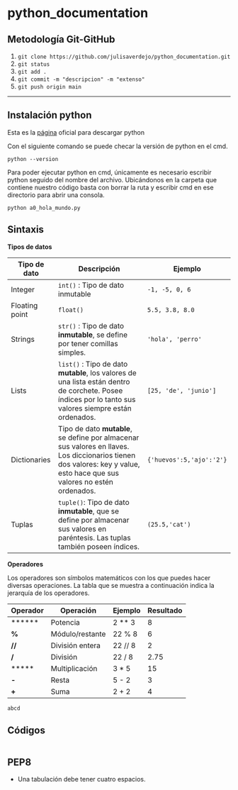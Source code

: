 # python_documentation

## Metodología Git-GitHub

1. `git clone https://github.com/julisaverdejo/python_documentation.git ` 
2. `git status`
3. `git add .`  
4. `git commit -m "descripcion" -m "extenso"`
5. `git push origin main` 

___

## Instalación python

Esta es la [página](https://www.python.org/) oficial para descargar python

Con el siguiente comando se puede checar la versión de python en el cmd.

```
python --version
```

Para poder ejecutar python en cmd, únicamente es necesario escribir python seguido del nombre del archivo. Ubicándonos en la carpeta que contiene nuestro código basta con borrar la ruta y escribir cmd en ese directorio para abrir una consola.

```
python a0_hola_mundo.py
```

 





## Sintaxis

**Tipos de datos**

| Tipo de dato   | Descripción                                                  | Ejemplo                  |
| -------------- | ------------------------------------------------------------ | ------------------------ |
| Integer        | `int()` : Tipo de dato inmutable                             | `-1, -5, 0, 6`           |
| Floating point | `float()`                                                    | `5.5, 3.8, 8.0`          |
| Strings        | `str()` : Tipo de dato **inmutable**, se define por tener comillas simples. | `'hola', 'perro'`        |
| Lists          | `list()` : Tipo de dato **mutable**, los valores de una lista están dentro de corchete. Posee índices por lo tanto sus valores siempre están ordenados. | `[25, 'de', 'junio']`    |
| Dictionaries   | Tipo de dato **mutable**, se define por almacenar sus valores en llaves. Los diccionarios tienen dos valores: key y value, esto hace que sus valores no estén ordenados. | `{'huevos':5,'ajo':'2'}` |
| Tuplas         | `tuple()`: Tipo de dato **inmutable**, que se define por almacenar sus valores en paréntesis. Las tuplas también poseen índices. | `(25.5,'cat')`           |

**Operadores**

Los operadores son símbolos matemáticos con los que puedes hacer diversas operaciones. La tabla que se muestra a continuación indica la jerarquía de los operadores.

| Operador | Operación       | Ejemplo | Resultado |
| -------- | --------------- | ------- | --------- |
| ******   | Potencia        | 2 ** 3  | 8         |
| **%**    | Módulo/restante | 22 % 8  | 6         |
| **//**   | División entera | 22 // 8 | 2         |
| **/**    | División        | 22 / 8  | 2.75      |
| *****    | Multiplicación  | 3 * 5   | 15        |
| **-**    | Resta           | 5 - 2   | 3         |
| **+**    | Suma            | 2 + 2   | 4         |













```python
abcd
```





## Códigos

```python
```





## PEP8

* Una tabulación debe tener cuatro espacios.



